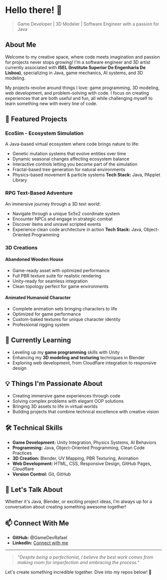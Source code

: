 # Hello there! 👋

> Game Developer | 3D Modeler | Software Engineer with a passion for Java

## About Me
Welcome to my creative space, where code meets imagination and passion for projects never stops growing! I'm a software engineer and 3D artist currently associated with **ISEL (Instituto Superior De Engenharia De Lisboa)**, specializing in Java, game mechanics, AI systems, and 3D modeling.

My projects revolve around things I love: game programming, 3D modeling, web development, and problem-solving with code. I focus on creating experiences that are both useful and fun, all while challenging myself to learn something new with every line of code.

## 🚀 Featured Projects

### EcoSim - Ecosystem Simulation
A Java-based virtual ecosystem where code brings nature to life:
* Genetic mutation systems that evolve entities over time
* Dynamic seasonal changes affecting ecosystem balance
* Interactive controls letting you become part of the simulation
* Fractal-based tree generation for natural environments
* Physics-based movement & particle systems
**Tech Stack:** Java, PApplet Library

### RPG Text-Based Adventure
An immersive journey through a 3D text world:
* Navigate through a unique 5x5x2 coordinate system
* Encounter NPCs and engage in strategic combat
* Discover items and unravel scripted events
* Experience clean code architecture in action
**Tech Stack:** Java, Object-Oriented Programming

### 3D Creations
#### Abandoned Wooden House
* Game-ready asset with optimized performance
* Full PBR texture suite for realistic rendering
* Unity-ready for seamless integration
* Clean topology perfect for game environments

#### Animated Humanoid Character
* Complete animation sets bringing characters to life
* Optimized for game performance
* Custom-baked textures for unique character identity
* Professional rigging system

## 🌱 Currently Learning
* Leveling up my **game programming** skills with Unity
* Enhancing my **3D modeling and texturing** techniques in Blender
* Exploring web development, from Cloudflare integration to responsive design

## 💡 Things I'm Passionate About
* Creating immersive game experiences through code
* Solving complex problems with elegant OOP solutions
* Bringing 3D assets to life in virtual worlds
* Building projects that combine technical excellence with creative vision

## 🛠 Technical Skills
* **Game Development:** Unity Integration, Physics Systems, AI Behaviors
* **Programming:** Java, Object-Oriented Programming, Clean Code Practices
* **3D Creation:** Blender, UV Mapping, PBR Texturing, Animation
* **Web Development:** HTML, CSS, Responsive Design, GitHub Pages, Cloudflare
* **Version Control:** Git, GitHub

## 💬 Let's Talk About
Whether it's Java, Blender, or exciting project ideas, I'm always up for a conversation about creating something awesome together! 

## 📫 Connect With Me
* **GitHub:** @GameDevRafael
* **LinkedIn:** [Connect with me](https://www.linkedin.com/in/gamedevrafael)

---
> *"Despite being a perfectionist, I believe the best work comes from making room for imperfection and embracing the process."*

Let's create something incredible together. Dive into my repos below! 🚀
